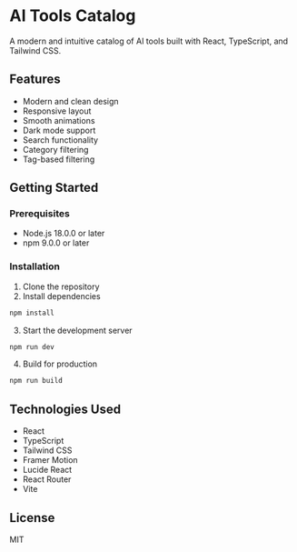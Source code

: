 # AI Tools Catalog

A modern and intuitive catalog of AI tools built with React, TypeScript, and Tailwind CSS.

## Features

- Modern and clean design
- Responsive layout
- Smooth animations
- Dark mode support
- Search functionality
- Category filtering
- Tag-based filtering

## Getting Started

### Prerequisites

- Node.js 18.0.0 or later
- npm 9.0.0 or later

### Installation

1. Clone the repository
2. Install dependencies

```bash
npm install
```

3. Start the development server

```bash
npm run dev
```

4. Build for production

```bash
npm run build
```

## Technologies Used

- React
- TypeScript
- Tailwind CSS
- Framer Motion
- Lucide React
- React Router
- Vite

## License

MIT 